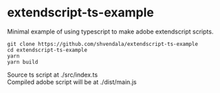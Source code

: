 # extendscript-ts-example
Minimal example of using typescript to make adobe extendscript scripts.

```
git clone https://github.com/shvendala/extendscript-ts-example
cd extendscript-ts-example
yarn
yarn build
```

Source ts script at ./src/index.ts   
Compiled adobe script will be at ./dist/main.js
